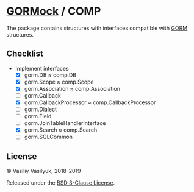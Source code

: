 # [GORMock] / COMP

The package contains structures with interfaces compatible with [GORM]
structures.

## Checklist

 * Implement interfaces
    * [x] gorm.DB ≈ comp.DB 
    * [x] gorm.Scope ≈ comp.Scope 
    * [x] gorm.Association ≈ comp.Association
    * [ ] gorm.Callback
    * [x] gorm.CallbackProcessor ≈ comp.CallbackProcessor
    * [ ] gorm.Dialect
    * [ ] gorm.Field
    * [ ] gorm.JoinTableHandlerInterface
    * [x] gorm.Search ≈ comp.Search
    * [ ] gorm.SQLCommon

## License

© Vasiliy Vasilyuk, 2018-2019

Released under the [BSD 3-Clause License][LICENSE].

[GORMock]: https://git.io/fhHpT 'The fantastic mock for the fantastic GORM
library, aims to be developer friendly.'
[GORM]: https://git.io/fhHbK 'GORM The fantastic ORM library for Golang, aims
to be developer friendly.'
[LICENSE]: https://git.io/fhHbM 'BSD 3-Clause "New" or "Revised" License'
